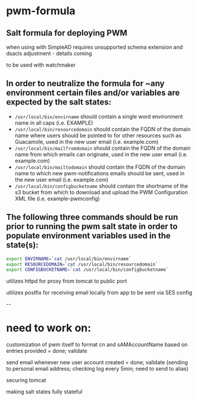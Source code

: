 # pwm-formula
## Salt formula for deploying PWM

when using with SimpleAD requires unsupported schema extension and dsacls adjustment - details coming

to be used with watchmaker

## In order to neutralize the formula for ~any environment certain files and/or variables are expected by the salt states:
- `/usr/local/bin/envirname` should contain a single word environment name in all caps (i.e. EXAMPLE)
- `/usr/local/bin/resourcedomain` should contain the FQDN of the domain name where users should be pointed to for other resources such as Guacamole, used in the new user email (i.e. example.com)
- `/usr/local/bin/mailfromdomain` should contain the FQDN of the domain name from which emails can originate, used in the new user email (i.e. example.com)
- `/usr/local/bin/mailtodomain` should contain the FQDN of the domain name to which new pwm-notifications emails should be sent, used in the new user email (i.e. example.com)
- `/usr/local/bin/configbucketname` should contain the shortname of the s3 bucket from which to download and upload the PWM Configuration XML file (i.e. example-pwmconfig)

## The following three commands should be run prior to running the pwm salt state in order to populate environment variables used in the state(s):

```bash
export ENVIRNAME=`cat /usr/local/bin/envirname`
export RESOURCEDOMAIN=`cat /usr/local/bin/resourcedomain`
export CONFIGBUCKETNAME=`cat /usr/local/bin/configbucketname`
```

utilizes httpd for proxy from tomcat to public port

utilizes postfix for receiving email locally from app to be sent via SES config

--

# need to work on:

customization of pwm itself to format cn and sAMAccountName based on entries provided = done; validate

send email whenever new user account created = done; validate (sending to personal email address; checking log every 5min; need to send to alias)

securing tomcat

making salt states fully stateful
